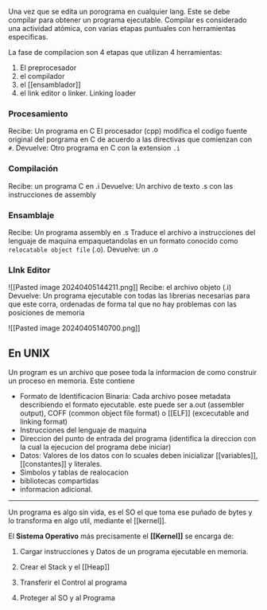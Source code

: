 Una vez que se edita un porograma en cualquier lang. Este se debe compilar para obtener un programa ejecutable. Compilar es considerado una actividad atómica, con varias etapas puntuales con herramientas especificas.

La fase de compilacion son 4 etapas que utilizan 4 herramientas:
1. El preprocesador
2. el compilador 
3. el [[ensamblador]]
4. el link editor o linker. Linking loader

### Procesamiento
Recibe: Un programa en C
El procesador (cpp) modifica el codigo fuente original del porgrama en C de acuerdo a las directivas que comienzan con `#`. 
Devuelve: Otro programa en C con la extension `.i`

### Compilación 
Recibe: un programa C en .i
Devuelve: Un archivo de texto .s con las instrucciones de assembly

### Ensamblaje 
Recibe: Un programa assembly en .s
Traduce el archivo a instrucciones del lenguaje de maquina empaquetandolas en un formato conocido como `relocatable object file` (.o). 
Devuelve: un .o

### LInk Editor 
![[Pasted image 20240405144211.png]]
Recibe: el archivo objeto (.i)
Devuelve: Un programa ejecutable con todas las librerias necesarias para que este corra, ordenadas de forma tal que no hay problemas con las posiciones de memoria


![[Pasted image 20240405140700.png]]

## En UNIX 
Un program es un archivo que posee toda la informacion de como construir un proceso en memoria. Este contiene 
- Formato de Identificacion Binaria: Cada archivo posee metadata describiendo el formato ejecutable. este puede ser a.out (assembler output), COFF (common object file format) o [[ELF]] (excecutable and linking format)
- Instrucciones del lenguaje de maquina
- Direccion del punto de entrada del programa (identifica la direccion con la cual la ejecucion del programa debe iniciar)
- Datos: Valores de los datos con lo scuales deben inicializar [[variables]], [[constantes]] y literales.
- Simbolos y tablas de realocacion
- bibliotecas compartidas
- informacion adicional.


---

Un programa es algo sin vida, es el SO el que toma ese puñado de bytes y lo transforma en algo util, mediante el [[kernel]]. 

El **Sistema Operativo** más precisamente el **[[Kernel]]** se encarga de:

1. Cargar instrucciones y Datos de un programa ejecutable en memoria.
    
2. Crear el Stack y el [[Heap]] 
    
3. Transferir el Control al programa
    
4. Proteger al SO y al Programa